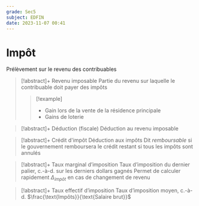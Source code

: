 ```yaml
---
grade: Sec5
subject: EDFIN
date: 2023-11-07 00:41
---
```


# Impôt

Prélèvement sur le revenu des contribuables

> [!abstract]+ Revenu imposable
> Partie du revenu sur laquelle le contribuable doit payer des impôts
> > [!example]
> > - Gain lors de la vente de la résidence principale
> > - Gains de loterie

> [!abstract]+ Déduction (fiscale)
> Déduction au revenu imposable

> [!abstract]+ Crédit d'impôt
> Déduction aux impôts
> Dit *remboursable* si le gouvernement remboursera le crédit restant si tous les impôts sont annulés

> [!abstract]+ Taux marginal d’imposition
> Taux d’imposition du dernier palier, c.-à-d. sur les derniers dollars gagnés
> Permet de calculer rapidement $\Delta_{impôt}$ en cas de changement de revenu

> [!abstract]+ Taux effectif d’imposition
> Taux d’imposition moyen, c.-à-d. $\frac{\text{Impôts}}{\text{Salaire brut}}$
